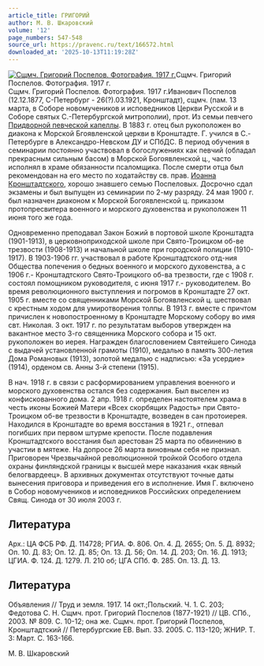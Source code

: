 ```yaml
---
article_title: ГРИГОРИЙ
author: М. В. Шкаровский
volume: '12'
page_numbers: 547-548
source_url: https://pravenc.ru/text/166572.html
downloaded_at: '2025-10-13T11:19:28Z'
---
```


[![Сщмч. Григорий Поспелов. Фотография. 1917 г.](https://pravenc.ru/data/549/472/1234/i200.jpg "Кликните для увеличения картинки")](https://pravenc.ru/data/549/472/1234/i400.jpg)Сщмч. Григорий Поспелов. Фотография. 1917 г.  
Сщмч. Григорий Поспелов. Фотография. 1917 г.Иванович Поспелов (12.12.1877, С-Петербург - 26(?).03.1921, Кронштадт), сщмч. (пам. 13 марта, в Соборе новомучеников и исповедников Церкви Русской и в Соборе святых С.-Петербургской митрополии), прот. Из семьи певчего [Придворной певческой капеллы](<https://pravenc.ru/text/Придворная певческая капелла.html>). В 1883 г. отец был рукоположен во диакона к Морской Бгоявленской церкви в Кронштадте. Г. учился в С.-Петербурге в Александро-Невском ДУ и СПбДС. В период обучения в семинарии постоянно участвовал в богослужениях как певчий (обладал прекрасным сильным басом) в Морской Богоявленской ц., часто исполнял в храме обязанности псаломщика. После смерти отца был рекомендован на его место по ходатайству св. прав. [Иоанна Кронштадтского](<https://pravenc.ru/text/Иоанн Кронштадтский.html>), хорошо знавшего семью Поспеловых. Досрочно сдал экзамены и был выпущен из семинарии по 2-му разряду. 24 мая 1900 г. был назначен диаконом к Морской Богоявленской ц. приказом протопресвитера военного и морского духовенства и рукоположен 11 июня того же года.

Одновременно преподавал Закон Божий в портовой школе Кронштадта (1901-1913), в церковноприходской школе при Свято-Троицком об-ве трезвости (1908-1913) и начальной школе при городской полиции (1910-1917). В 1903-1906 гг. участвовал в работе Кронштадтского отд-ния Общества попечения о бедных военного и морского духовенства, а с 1906 г.- Кронштадтского Свято-Троицкого об-ва трезвости, где с 1908 г. состоял помощником руководителя, с июня 1917 г.- руководителем. Во время революционного выступления и погромов в Кронштадте 27 окт. 1905 г. вместе со священниками Морской Богоявленской ц. шествовал с крестным ходом для умиротворения толпы. В 1913 г. вместе с причтом причислен к новопостроенному в Кронштадте Морскому собору во имя свт. Николая. 3 окт. 1917 г. по результатам выборов утвержден на вакантное место 3-го священника Морского собора и 15 окт. рукоположен во иерея. Награжден благословением Святейшего Синода с выдачей установленной грамоты (1910), медалью в память 300-летия Дома Романовых (1913), золотой медалью с надписью: «За усердие» (1914), орденом св. Анны 3-й степени (1915).

В нач. 1918 г. в связи с расформированием управления военного и морского духовенства остался без содержания. Был выселен из конфискованного дома. 2 апр. 1918 г. определен настоятелем храма в честь иконы Божией Матери «Всех скорбящих Радость» при Свято-Троицком об-ве трезвости в Кронштадте, возведен в сан протоиерея. Находился в Кронштадте во время восстания в 1921 г., отпевал погибших при первом штурме крепости. После подавления Кронштадтского восстания был арестован 25 марта по обвинению в участии в мятеже. На допросе 26 марта виновным себя не признал. Приговорен Чрезвычайной революционной тройкой Особого отдела охраны финляндской границы к высшей мере наказания «как явный белогвардеец». В архивных документах отсутствуют точные даты вынесения приговора и приведения его в исполнение. Имя Г. включено в Собор новомучеников и исповедников Российских определением Свящ. Синода от 30 июля 2003 г.

## Литература

Арх.: ЦА ФСБ РФ. Д. 114728; РГИА. Ф. 806. Оп. 4. Д. 2655; Оп. 5. Д. 8932; Оп. 10. Д. 83; Оп. 12. Д. 85; Оп. 13. Д. 56; Оп. 14. Д. 203; Оп. 16. Д. 1913; ЦГИА. Ф. 124. Д. 1279. Л. 210 об; ЦГА СПб. Ф. 285. Оп. 13. Д. 13.

## Литература

Объявления // Труд и земля. 1917. 14 окт.;Польский. Ч. 1. С. 203; Федотова С. Н. Сщмч. прот. Григорий Поспелов (1877-1921) // ЦВ. СПб., 2003. № 809. С. 10-12; она же. Сщмч. прот. Григорий Поспелов, Кронштадтский // Петербургские ЕВ. Вып. 33. 2005. С. 113-120; ЖНИР. Т. 3: Март. С. 163-166.

М. В. Шкаровский
